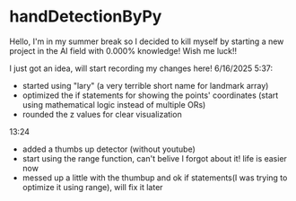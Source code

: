 # handDetectionByPy
Hello, I'm in my summer break so I decided to kill myself by starting a new project in the AI field with 0.000% knowledge! Wish me luck!!


I just got an idea, will start recording my changes here!
6/16/2025 5:37:

- started using "lary" (a very terrible short name for landmark array\)
- optimized the if statements for showing the points' coordinates (start using mathematical logic instead of multiple ORs)
- rounded the z values for clear visualization

13:24
- added a thumbs up detector (without youtube)
- start  using the range function, can't belive I forgot about it! life is easier now
- messed up a little with the thumbup and ok if statements(I was trying to optimize it using range), will fix it later
